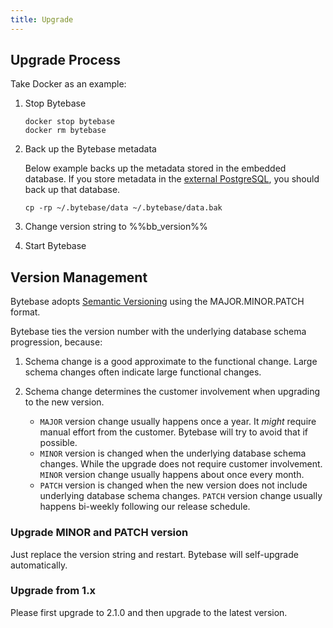 ```yaml
---
title: Upgrade
---
```


## Upgrade Process

Take Docker as an example:

1. Stop Bytebase

   ```text
   docker stop bytebase
   docker rm bytebase
   ```

1. Back up the Bytebase metadata

   <HintBlock type="warning">

   Below example backs up the metadata stored in the embedded database.
   If you store metadata in the [external PostgreSQL](/docs/get-started/install/external-postgres/), you should
   back up that database.

   </HintBlock>

   ```text
   cp -rp ~/.bytebase/data ~/.bytebase/data.bak
   ```

1. Change version string to %%bb_version%%
1. Start Bytebase

   <IncludeBlock url="/docs/get-started/install/terminal-docker-run-volume"></IncludeBlock>

## Version Management

Bytebase adopts [Semantic Versioning](https://semver.org/) using the MAJOR.MINOR.PATCH format.

Bytebase ties the version number with the underlying database schema progression, because:

1. Schema change is a good approximate to the functional change. Large schema changes often indicate large functional changes.
1. Schema change determines the customer involvement when upgrading to the new version.

   - `MAJOR` version change usually happens once a year. It _might_ require manual effort from the customer. Bytebase will
     try to avoid that if possible.
   - `MINOR` version is changed when the underlying database schema changes. While the upgrade does not require customer involvement. `MINOR` version change usually happens about once every month.
   - `PATCH` version is changed when the new version does not include underlying database schema changes. `PATCH` version change usually happens bi-weekly following our release schedule.

### Upgrade MINOR and PATCH version

Just replace the version string and restart. Bytebase will self-upgrade automatically.

### Upgrade from 1.x

Please first upgrade to 2.1.0 and then upgrade to the latest version.
